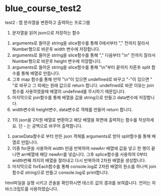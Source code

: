 # blue_course_test2

test2 : 맵 문자열을 변환하고 출력하는 프로그램

1) 문자열을 읽어 json으로 저장하는 함수
1. arguments로 들어온 string을 slice함수를 통해 0에서부터 "," 전까지 잘라서 Number형으로 바꾼후 width 변수에 저장합니다.
2. arguments로 들어온 string을 slice함수를 통해 "," 다음부터 "\n" 전까지 잘라서 Number형으로 바꾼후 height 변수에 저장합니다.
3. arguments로 들어온 string을 slice함수를 통해 "\n"부터 끝까지 자른후 split 함수를 통해 배열로 만듭니다.
4. 그후 map 함수를 통해 만약 "\n"이 있으면 undefined로 바꾸고 "-"이 있으면 " "로 바꾸고 그 외에는 원래 값으로 return 합니다.
   undefined로 바꾼 이유는 join함수를 사용하였을때 배열의 undefined를 무시하기 때문입니다.
5. 마지막으로 join함수를 통해 배열을 값을 string으로 만들고 data변수에 저장합니다.
6. width변수와 height변수, data변수로 객체를 만들어 return 합니다.


2) 1의 json을 2차원 배열로 변환하고 해당 배열을 화면에 출력하는 함수를 작성하세요. 단 - 는 공백으로 바꾸어 출력합니다.
1. parseData함수로 부터 만든 json 객체를 arguments로 받아 split함수를 통해 배열로 만듭니다.
2. 이중 for문을 사용하여 width 만큼 반복하여 newArr 배열에 값을 넣고 한 행이 끝나면 arr배열에 해당 newArr를 넣습니다. 그후 splice함수를 사용하여 0부터 width번째 까지의 배열을 잘라내고 다시 반복하여 2차원 배열을 생성합니다.
3. 마지막으로 forEach함수를 통해 console.log로 2차원 배열의 원소를 하나씩 join함수로 string으로 만들고 console.log로 print합니다. 


html파일을 실행 시키고 콘솔을 확인하시면 테스트 값의 결과를 보여즙니다.
언어는 자바스크립트를 사용하였습니다.
